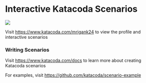 # Interactive Katacoda Scenarios

[![](http://shields.katacoda.com/katacoda/mrigank24/count.svg)](https://www.katacoda.com/mrigank24 "Get your profile on Katacoda.com")

Visit https://www.katacoda.com/mrigank24 to view the profile and interactive scenarios

### Writing Scenarios
Visit https://www.katacoda.com/docs to learn more about creating Katacoda scenarios

For examples, visit https://github.com/katacoda/scenario-example
